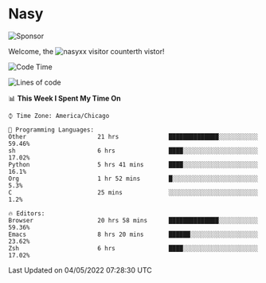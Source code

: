 # Nasy

<!--
<p align="center">
<img height="200" src="https://github-readme-stats.vercel.app/api?username=nasyxx&count_private=true&show_icons=true&theme=dracula&include_all_commits=true"/>
<img height="200" src="https://github-readme-stats.vercel.app/api/top-langs/?username=nasyxx&theme=dracula&hide=html,jupyter+notebook&count_private=true&show_icons=true"/>
</p>

  
----------------
-->

![Sponsor](https://img.shields.io/static/v1.svg?label=Sponsor&message=%E2%9D%A4&logo=GitHub&style=flat&color=pink)
 
Welcome, the ![nasyxx visitor counter](https://count.getloli.com/get/@nasyxx?theme=rule34)th vistor!
 
<!--START_SECTION:waka-->
![Code Time](http://img.shields.io/badge/Code%20Time-2%2C315%20hrs%2059%20mins-blue)

![Lines of code](https://img.shields.io/badge/From%20Hello%20World%20I%27ve%20Written-5%20Million%20lines%20of%20code-blue)

📊 **This Week I Spent My Time On** 

```text
⌚︎ Time Zone: America/Chicago

💬 Programming Languages: 
Other                    21 hrs              ██████████████░░░░░░░░░░░   59.46% 
sh                       6 hrs               ████░░░░░░░░░░░░░░░░░░░░░   17.02% 
Python                   5 hrs 41 mins       ████░░░░░░░░░░░░░░░░░░░░░   16.1% 
Org                      1 hr 52 mins        █░░░░░░░░░░░░░░░░░░░░░░░░   5.3% 
C                        25 mins             ░░░░░░░░░░░░░░░░░░░░░░░░░   1.2%

🔥 Editors: 
Browser                  20 hrs 58 mins      ██████████████░░░░░░░░░░░   59.36% 
Emacs                    8 hrs 20 mins       ██████░░░░░░░░░░░░░░░░░░░   23.62% 
Zsh                      6 hrs               ████░░░░░░░░░░░░░░░░░░░░░   17.02%

```


 Last Updated on 04/05/2022 07:28:30 UTC
<!--END_SECTION:waka-->

<!-- ![visitors](https://visitor-badge.laobi.icu/badge?page_id=nasyxx.nasyxx) -->
